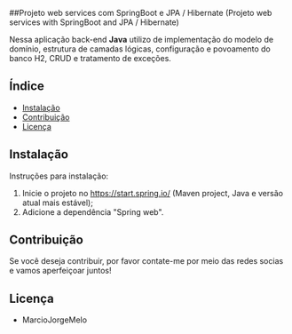 ##Projeto web services com SpringBoot e JPA / Hibernate (Projeto web services with SpringBoot and JPA / Hibernate)

Nessa aplicação back-end **Java** utilizo de implementação do modelo de domínio, estrutura de camadas lógicas, configuração e povoamento do banco H2, CRUD e tratamento de exceções.

## Índice
- [Instalação](#instalação)
- [Contribuição](#contribuição)
- [Licença](#licença)

## Instalação

Instruções para instalação:

1. Inicie o projeto no https://start.spring.io/ (Maven project, Java e versão atual mais estável); 
2. Adicione a dependência "Spring web".

## Contribuição

Se você deseja contribuir, por favor contate-me por meio das redes socias e vamos aperfeiçoar juntos!

## Licença

- MarcioJorgeMelo

